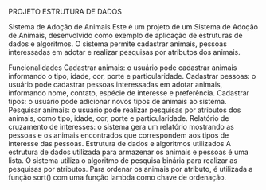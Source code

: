 PROJETO ESTRUTURA DE DADOS

Sistema de Adoção de Animais
Este é um projeto de um Sistema de Adoção de Animais, desenvolvido como exemplo de aplicação de estruturas de dados e algoritmos. O sistema permite cadastrar animais, pessoas interessadas em adotar e realizar pesquisas por atributos dos animais.

Funcionalidades
Cadastrar animais: o usuário pode cadastrar animais informando o tipo, idade, cor, porte e particularidade.
Cadastrar pessoas: o usuário pode cadastrar pessoas interessadas em adotar animais, informando nome, contato, espécie de interesse e preferência.
Cadastrar tipos: o usuário pode adicionar novos tipos de animais ao sistema.
Pesquisar animais: o usuário pode realizar pesquisas por atributos dos animais, como tipo, idade, cor, porte e particularidade.
Relatório de cruzamento de interesses: o sistema gera um relatório mostrando as pessoas e os animais encontrados que correspondem aos tipos de interesse das pessoas.
Estrutura de dados e algoritmos utilizados
A estrutura de dados utilizada para armazenar os animais e pessoas é uma lista.
O sistema utiliza o algoritmo de pesquisa binária para realizar as pesquisas por atributos.
Para ordenar os animais por atributo, é utilizada a função sort() com uma função lambda como chave de ordenação.
